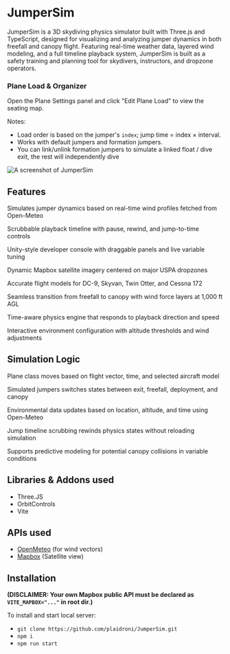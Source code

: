 # JumperSim

JumperSim is a 3D skydiving physics simulator built with Three.js and TypeScript, designed for visualizing and analyzing jumper dynamics in both freefall and canopy flight. Featuring real-time weather data, layered wind modeling, and a full timeline playback system, JumperSim is built as a safety training and planning tool for skydivers, instructors, and dropzone operators.

### Plane Load & Organizer

Open the Plane Settings panel and click "Edit Plane Load" to view the seating map.

Notes:

- Load order is based on the jumper's `index`; jump time = index × interval.
- Works with default jumpers and formation jumpers.
- You can link/unlink formation jumpers to simulate a linked float / dive exit, the rest will independently dive

![A screenshot of JumperSim](https://github.com/user-attachments/assets/ea099efa-3778-4fbd-93d6-a3982caebf26)

## Features

Simulates jumper dynamics based on real-time wind profiles fetched from Open-Meteo

Scrubbable playback timeline with pause, rewind, and jump-to-time controls

Unity-style developer console with draggable panels and live variable tuning

Dynamic Mapbox satellite imagery centered on major USPA dropzones

Accurate flight models for DC-9, Skyvan, Twin Otter, and Cessna 172

Seamless transition from freefall to canopy with wind force layers at 1,000 ft AGL

Time-aware physics engine that responds to playback direction and speed

Interactive environment configuration with altitude thresholds and wind adjustments

## Simulation Logic

Plane class moves based on flight vector, time, and selected aircraft model

Simulated jumpers switches states between exit, freefall, deployment, and canopy

Environmental data updates based on location, altitude, and time using Open-Meteo

Jump timeline scrubbing rewinds physics states without reloading simulation

Supports predictive modeling for potential canopy collisions in variable conditions

## Libraries & Addons used

- Three.JS
- OrbitControls
- Vite

## APIs used

- [OpenMeteo](https://open-meteo.com/) (for wind vectors)
- [Mapbox](https://www.mapbox.com/) (Satellite view)

## Installation

**(DISCLAIMER: Your own Mapbox public API must be declared as `VITE_MAPBOX="..."` in root dir.)**

To install and start local server:

- `git clone https://github.com/plaidroni/JumperSim.git`
- `npm i`
- `npm run start`
